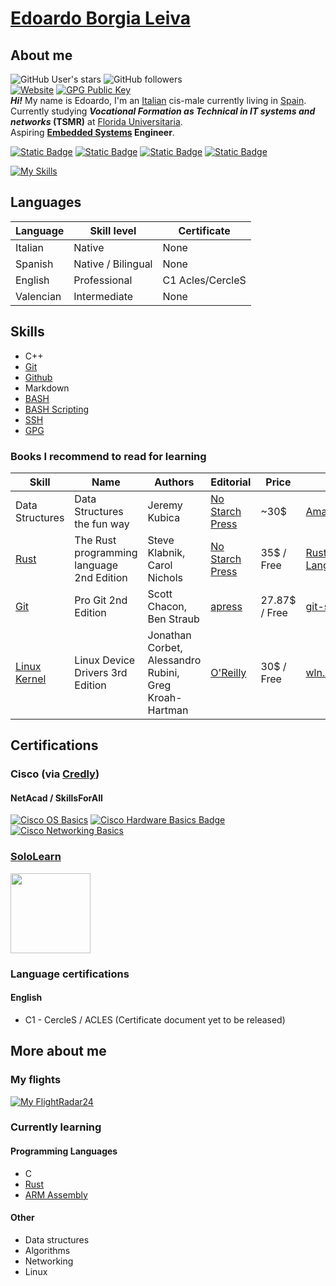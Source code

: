 # [Edoardo Borgia Leiva](https://edoardo-b-leiva.github.io)
## About me
![GitHub User's stars](https://img.shields.io/github/stars/Edoardo-B-Leiva?style=flat-square&logo=github&label=User%20stars&color=%23f6ff45)
![GitHub followers](https://img.shields.io/github/followers/Edoardo-B-Leiva?label=Github%20Followers&style=flat-square&logo=github)   
[![Website](https://img.shields.io/website?url=https%3A%2F%2Fvollex.cc&style=flat-square&label=https%3A%2F%2Fvollex.cc%2F&link=https%3A%2F%2Fvollex.cc)](https://www.vollex.cc)
[![GPG Public Key](https://img.shields.io/badge/My_GPG_public_key-8A2BE2?style=flat-square
)](https://raw.githubusercontent.com/Edoardo-B-Leiva/Edoardo-B-Leiva/main/Edoardo%20Borgia%20Leiva_0x82CD0034_public.asc)   
___Hi!___ My name is Edoardo, I'm an [Italian](https://www.openstreetmap.org/relation/365331) cis-male currently living in [Spain](https://www.openstreetmap.org/relation/1311341).   
Currently studying ***Vocational Formation as Technical in IT systems and networks* (TSMR)** at [Florida Universitaria](https://www.floridauniversitaria.es/).    
Aspiring __[Embedded Systems](https://en.wikipedia.org/wiki/Embedded_system) Engineer__.

[![Static Badge](https://img.shields.io/badge/LinkedIn-LinkedIn?style=flat-square&logo=linkedin&logoColor=%230A66C2&color=%230a0a0a)](https://www.linkedin.com/in/edoardo-b-leiva/)
[![Static Badge](https://img.shields.io/badge/Github-Github?style=flat-square&logo=Github&logoColor=%23FFFFFF&color=%230a0a0a)](https://github.com/Edoardo-B-Leiva)
[![Static Badge](https://img.shields.io/badge/LeetCode-LeetCode?style=flat-square&logo=leetcode&logoColor=%23FFA116&color=%230a0a0a)](https://leetcode.com/Edoardo-B-Leiva/)
[![Static Badge](https://img.shields.io/badge/CodeForces-CodeForces?style=flat-square&logo=codeforces&logoColor=%231F8ACB&color=%230a0a0a)](https://codeforces.com/profile/Generic_Boi69)   

[![My Skills](https://skillicons.dev/icons?i=c,cpp,rust,bash,md,linux,neovim,git,github,docker&perline=5&theme=light)](https://skillicons.dev)
## Languages
|Language|Skill level|Certificate|
|--------|-----------|-----------|
|Italian |Native      |None      |
|Spanish|Native / Bilingual|None |
|English|Professional|C1 Acles/CercleS|
|Valencian|Intermediate|None|
## Skills
- C++
- [Git](https://git-scm.com/)
- [Github](https://github.com)
- Markdown
- [BASH](https://www.gnu.org/software/bash/)
- [BASH Scripting](https://www.gnu.org/software/bash/)
- [SSH](https://www.openssh.com/)
- [GPG](https://gnupg.org/)

### Books I recommend to read for learning
|Skill|Name|Authors|Editorial|Price|Link(s)|
|-|-|-|-|-|-|
|Data Structures|Data Structures the fun way|Jeremy Kubica|[No Starch Press](https://nostarch.com/)|~30$|[Amazon](https://nostarch.com/data-structures-fun-way)\|[NoStarchPress](https://nostarch.com/data-structures-fun-way)|
|[Rust](https://rust-lang.org)|The Rust programming language 2nd Edition|Steve Klabnik, Carol Nichols|[No Starch Press](https://nostarch.com/)|35$ \/ Free|[Rust-Lang](https://doc.rust-lang.org/book/)\|[Amazon](https://a.co/d/4YKsqF3)\|[NoStarchPress](https://nostarch.com/rust-programming-language-2nd-edition)|
|[Git](https://git-scm.com/)|Pro Git 2nd Edition|Scott Chacon, Ben Straub|[apress](https://www.apress.com)|27.87$ \/ Free|[git-scm](https://git-scm.com/book/en/v2)\|[Amazon](https://a.co/d/hYd2PPI)|
|[Linux Kernel](https://kernel.org/)|Linux Device Drivers 3rd Edition|Jonathan Corbet, Alessandro Rubini, Greg Kroah-Hartman|[O'Reilly](https://www.oreilly.com/)|30$ \/ Free|[wln.net](https://lwn.net/Kernel/LDD3/)\|[Amazon](https://a.co/d/3YvpV8l)|

## Certifications
### Cisco (via [Credly](https://www.credly.com/users/edoardo-borgia-leiva))
#### NetAcad / SkillsForAll
[![Cisco OS Basics](https://images.credly.com/size/110x110/images/dcdf1a3c-2594-4f4c-a33a-050b4bca58b5/image.png)](https://www.credly.com/badges/8e940719-2123-4dd0-9c43-712f32f891f2/public_url)
[![Cisco Hardware Basics Badge](https://images.credly.com/size/110x110/images/19e742ef-13be-4d26-87ed-ac8f5fd0643c/image.png)](https://www.credly.com/badges/8e7c32ad-afa5-43b8-924d-edf653123b2c/public_url)
[![Cisco Networking Basics](https://images.credly.com/size/110x110/images/5bdd6a39-3e03-4444-9510-ecff80c9ce79/image.png)](https://www.credly.com/badges/101addd8-74f6-4613-8936-a7410b03f99b/public_url)

### [SoloLearn](https://sololearn.com)
[<img height="128px" src="https://api2.sololearn.com/v2/certificates/CC-4GYDMCC2/image/png">](https://www.sololearn.com/certificates/CC-4GYDMCC2)

### Language certifications
#### English
- C1 - CercleS / ACLES (Certificate document yet to be released)

## More about me
### My flights
[![My FlightRadar24](https://banners-my.flightradar24.com/Edoardo_B_Leiva.png)](https://my.flightradar24.com/Edoardo_B_Leiva)

### Currently learning
#### Programming Languages
- C
- [Rust](https://rust-lang.org/)
- [ARM Assembly](https://www.arm.com/)

#### Other
- Data structures
- Algorithms
- Networking
- Linux
